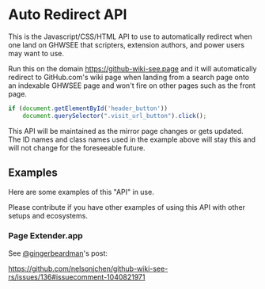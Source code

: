 # Auto Redirect API

This is the Javascript/CSS/HTML API to use to automatically redirect when one land on GHWSEE that scripters, extension authors, and power users may want to use.

Run this on the domain https://github-wiki-see.page and it will automatically redirect to GitHub.com's wiki page when landing from a search page onto an indexable GHWSEE page and won't fire on other pages such as the front page.

```javascript
if (document.getElementById('header_button'))
    document.querySelector(".visit_url_button").click();
```

This API will be maintained as the mirror page changes or gets updated. The ID names and class names used in the example above will stay this and will not change for the foreseeable future.

## Examples

Here are some examples of this "API" in use.

Please contribute if you have other examples of using this API with other setups and ecosystems.

### Page Extender.app

See [@gingerbeardman](https://github.com/gingerbeardman)'s post:

https://github.com/nelsonjchen/github-wiki-see-rs/issues/136#issuecomment-1040821971


